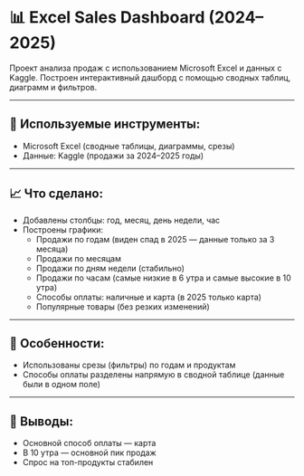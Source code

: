 # 📊 Excel Sales Dashboard (2024–2025)

Проект анализа продаж с использованием Microsoft Excel и данных с Kaggle. Построен интерактивный дашборд с помощью сводных таблиц, диаграмм и фильтров.

---

## 🧰 Используемые инструменты:
- Microsoft Excel (сводные таблицы, диаграммы, срезы)
- Данные: Kaggle (продажи за 2024–2025 годы)

---

## 📈 Что сделано:

- Добавлены столбцы: год, месяц, день недели, час
- Построены графики:
  - Продажи по годам (виден спад в 2025 — данные только за 3 месяца)
  - Продажи по месяцам
  - Продажи по дням недели (стабильно)
  - Продажи по часам (самые низкие в 6 утра и самые высокие в 10 утра)
  - Способы оплаты: наличные и карта (в 2025 только карта)
  - Популярные товары (без резких изменений)

---

## 🧩 Особенности:
- Использованы срезы (фильтры) по годам и продуктам
- Способы оплаты разделены напрямую в сводной таблице (данные были в одном поле)

---

## 📌 Выводы:
- Основной способ оплаты — карта
- В 10 утра — основной пик продаж
- Спрос на топ-продукты стабилен
